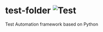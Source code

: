 # test-folder ![Test](https://github.com/bmmauri/test-folder/workflows/Test/badge.svg?branch=master) 
Test Automation framework based on Python
